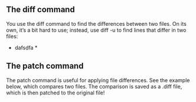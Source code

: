 ## The diff command
You use the diff command to find the differences between two files. On its own, it’s a bit hard to use; instead, use diff -u to find lines that differ in two files:

* dafsdfa *

## The patch command
The patch command is useful for applying file differences. See the example below, which compares two files. The comparison is saved as a .diff file, which is then patched to the original file!